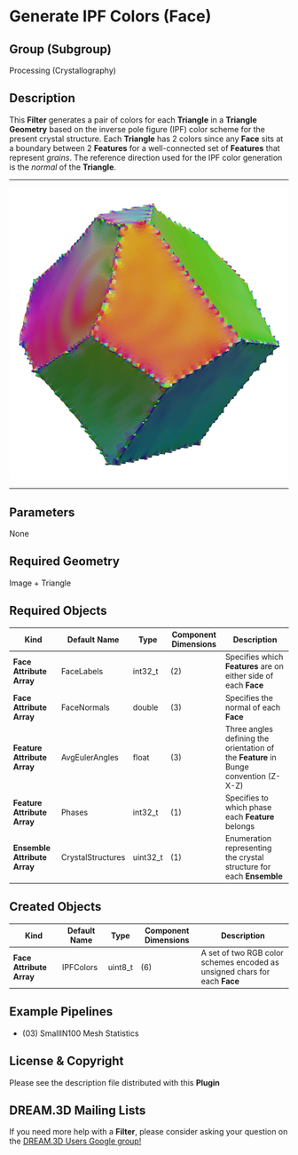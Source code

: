 # Generate IPF Colors (Face)  #


## Group (Subgroup) ##

Processing (Crystallography)

## Description ##

This **Filter** generates a pair of colors for each **Triangle** in a **Triangle Geometry** based on the inverse pole figure (IPF) color scheme for the present crystal structure. Each **Triangle** has 2 colors since any **Face** sits at a boundary between 2 **Features** for a well-connected set of **Features** that represent _grains_. The reference direction used for the IPF color generation is the _normal_ of the **Triangle**.

------------

![Face IPF Coloring](Images/GenerateFaceIPFColoring.png)

------------

## Parameters ##

None

## Required Geometry ##

Image + Triangle

## Required Objects ##

| Kind | Default Name | Type | Component Dimensions | Description |
|------|--------------|------|----------------------|-------------|
| **Face Attribute Array** | FaceLabels | int32_t | (2) | Specifies which **Features** are on either side of each **Face** |
| **Face Attribute Array**  | FaceNormals | double | (3) | Specifies the normal of each **Face** |
| **Feature Attribute Array** | AvgEulerAngles | float | (3) | Three angles defining the orientation of the **Feature** in Bunge convention (Z-X-Z) |
| **Feature Attribute Array** | Phases | int32_t | (1) | Specifies to which phase each **Feature** belongs |
| **Ensemble Attribute Array** | CrystalStructures | uint32_t | (1) | Enumeration representing the crystal structure for each **Ensemble** |

## Created Objects ##

| Kind | Default Name | Type | Component Dimensions | Description |
|------|--------------|------|----------------------|-------------|
| **Face Attribute Array** | IPFColors | uint8_t | (6) | A set of two RGB color schemes encoded as unsigned chars for each **Face** |


## Example Pipelines ##

+ (03) SmallIN100 Mesh Statistics

## License & Copyright ##

Please see the description file distributed with this **Plugin**

## DREAM.3D Mailing Lists ##

If you need more help with a **Filter**, please consider asking your question on the [DREAM.3D Users Google group!](https://groups.google.com/forum/?hl=en#!forum/dream3d-users)


